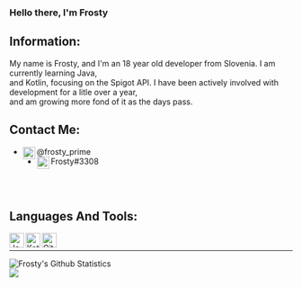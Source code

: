 ### Hello there, I'm Frosty

## Information:
My name is Frosty, and I'm an 18 year old developer from Slovenia. I am currently learning Java, <br /> 
and Kotlin, focusing on the Spigot API. I have been actively involved with development for a litle over a year,<br/>
and am growing more fond of it as the days pass. <br />

## Contact Me:
- [<img align="left" alt="Frosty | Twitter" width="22px" src="https://cdn.jsdelivr.net/npm/simple-icons@v3/icons/twitter.svg" />][twitter] @frosty_prime<br />
- <img align="left" alt="Frosty | Discord" width="22px" src="https://imgur.com/IdQ1hNM.png" /> Frosty#3308

<br />
<br />

## Languages And Tools:

<img align="left" alt="Java" width="26px" src="https://imgur.com/3485KX5.png"/>
<img align="left" alt="Kotlin" width="26px" src="https://imgur.com/mUabFeD.png" />
<img align="left" alt="GitHub" width="26px" src="https://imgur.com/9zAOcVa.png" />

<br />

---

<img align="left" alt="Frosty's Github Statistics" src="https://github-readme-stats.vercel.app/api?username=Frcsty&show_icons=true&hide_border=true&theme=dark&icon_color=00f6ff" />

<br />

<img align="center" src="https://github-readme-stats.vercel.app/api/top-langs/?username=Frcsty&theme=dark" />

[twitter]: https://twitter.com/prime_frosty
[discord]: Frosty#3308